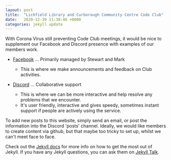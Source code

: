 ```yaml
---
layout: post
title:  "Lichfield Library and Curborough Community Centre Code Club"
date:   2020-12-30 11:38:46 +0000
categories: jekyll update
---
```

With Corona Virus still preventing Code Club meetings, it would be nice to supplement our Facebook and Discord presence with examples of our members work.

* [Facebook][facebook] ... Primarily managed by Stewart and Mark
	- This is where we make announcements and feedback on Club activities. 

* [Discord][discord] ... Collaborative support
	- This is where we can be more interactive and help resolve any problems that we encounter. 
	- It's user friendly, interactive and gives speedy, sometimes instant support if people are actively using the service.


To add new posts to this website, simply send an email, or post the information into the Discord 'posts' channel.
Ideally, we would like members to create content via github, but that maybe too tricky to set up, whilst we can't meet face to face.

Check out the [Jekyll docs][jekyll-docs] for more info on how to get the most out of Jekyll. 
If you have any Jekyll questions, you can ask them on [Jekyll Talk][jekyll-talk].

[facebook]: https://www.facebook.com/LichfieldCoders/
[discord]: 	https://discord.gg/szz6xGK
[jekyll-docs]: https://jekyllrb.com/docs/home
[jekyll-talk]: https://talk.jekyllrb.com/
